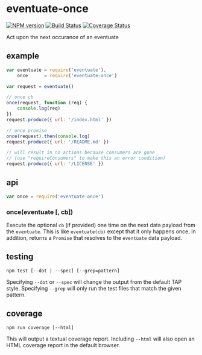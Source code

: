 # eventuate-once

[![NPM version](https://badge.fury.io/js/eventuate-once.png)](http://badge.fury.io/js/eventuate-once)
[![Build Status](https://travis-ci.org/jasonpincin/eventuate-once.svg?branch=master)](https://travis-ci.org/jasonpincin/eventuate-once)
[![Coverage Status](https://coveralls.io/repos/jasonpincin/eventuate-once/badge.png?branch=master)](https://coveralls.io/r/jasonpincin/eventuate-once?branch=master)

Act upon the next occurance of an eventuate

## example

```javascript
var eventuate = require('eventuate'),
    once      = require('eventuate-once')

var request = eventuate()

// once cb
once(request, function (req) {
    console.log(req)
})
request.produce({ url: '/index.html' })

// once promise
once(request).then(console.log)
request.produce({ url: '/README.md' })

// will result in no actions because consumers are gone
// (use "requireConsumers" to make this an error condition)
request.produce({ url: '/LICENSE' })
```

## api

```javascript
var once = require('eventuate-once')
```

### once(eventuate [, cb])

Execute the optional `cb` (if provided) one time on the next data payload from the `eventuate`. This is like `eventuate(cb)` except that it only happens once. In addition, returns a `Promise` that resolves to the `eventuate` data payload.

## testing

`npm test [--dot | --spec] [--grep=pattern]`

Specifying `--dot` or `--spec` will change the output from the default TAP style. 
Specifying `--grep` will only run the test files that match the given pattern.

## coverage

`npm run coverage [--html]`

This will output a textual coverage report. Including `--html` will also open 
an HTML coverage report in the default browser.
